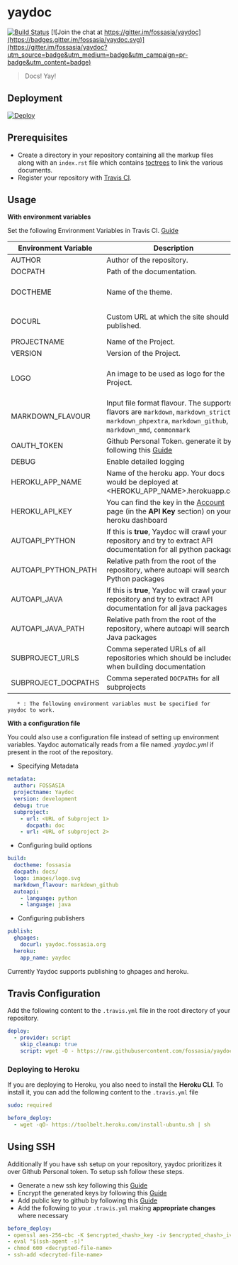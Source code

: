 # yaydoc
[![Build Status](https://travis-ci.org/fossasia/yaydoc.svg?branch=master)](https://travis-ci.org/fossasia/yaydoc)
[![Join the chat at https://gitter.im/fossasia/yaydoc](https://badges.gitter.im/fossasia/yaydoc.svg)](https://gitter.im/fossasia/yaydoc?utm_source=badge&utm_medium=badge&utm_campaign=pr-badge&utm_content=badge)

> Docs! Yay!

## Deployment
[![Deploy](https://www.herokucdn.com/deploy/button.svg)](https://heroku.com/deploy)

## Prerequisites
- Create a directory in your repository containing all the markup files along with an `index.rst` file which contains [toctrees](http://www.sphinx-doc.org/en/stable/markup/toctree.html) to link the various documents.
- Register your repository with [Travis CI](https://travis-ci.org).

## Usage

**With environment variables**

Set the following Environment Variables in Travis CI. [Guide](https://docs.travis-ci.com/user/environment-variables/#Defining-Variables-in-Repository-Settings)     

| Environment Variable | Description                                       | Default / FORMAT  |
|----------------------| ------------------------------------------------- |-------------------|
| AUTHOR               | Author of the repository.                         | Github username or organization |
| DOCPATH              | Path of the documentation.                        | NONE * (eg. `docs/`) |
| DOCTHEME             | Name of the theme.                                | alabaster ([built-in themes](http://www.sphinx-doc.org/en/stable/theming.html#builtin-themes)) / <i>(Custom themes available in PyPi are also supported)</i>| 
| DOCURL               | Custom URL at which the site should be published. | <i>\<username or organization>.github.io/\<reponame></i> ([Reference](https://help.github.com/articles/using-a-custom-domain-with-github-pages/)) |
| PROJECTNAME          | Name of the Project.                              | Name of the repository |
| VERSION              | Version of the Project.                           | development |
| LOGO                 | An image to be used as logo for the Project.      | path relative to DOCPATH. *example* - <i>To use DOCPATH/images/logo.svg as the logo, set LOGO as images/logo.svg</i>.|
| MARKDOWN_FLAVOUR     | Input file format flavour. The supported flavors are  `markdown`, `markdown_strict`, `markdown_phpextra`, `markdown_github`, `markdown_mmd`, `commonmark`| markdown_github   |
| OAUTH_TOKEN          | Github Personal Token. generate it by following this [Guide](https://help.github.com/articles/creating-a-personal-access-token-for-the-command-line/)  | NONE *(Not required If using ssh) |
| DEBUG                | Enable detailed logging                           | **false** |
| HEROKU_APP_NAME      | Name of the heroku app. Your docs would be deployed at <HEROKU_APP_NAME>.herokuapp.com | NONE |
| HEROKU_API_KEY       | You can find the key in the [Account](https://dashboard.heroku.com/account) page (in the **API Key** section) on your heroku dashboard | NONE *(Not required if not deploying to Heroku) |
| AUTOAPI_PYTHON       | If this is **true**, Yaydoc will crawl your repository and try to extract API documentation for all python packages | **false** |
| AUTOAPI_PYTHON_PATH  | Relative path from the root of the repository, where autoapi will search for Python packages | By default The entire repository is searched |
| AUTOAPI_JAVA         | If this is **true**, Yaydoc will crawl your repository and try to extract API documentation for all java packages | **false** |
| AUTOAPI_JAVA_PATH    | Relative path from the root of the repository, where autoapi will search for Java packages | By default The entire repository is searched |
| SUBPROJECT_URLS      | Comma seperated URLs of all repositories which should be included when building documentation | NONE |
| SUBPROJECT_DOCPATHS  | Comma seperated `DOCPATHs` for all subprojects     | By default It is assumed `DOCPATH` is `docs` |

```
   * : The following environment variables must be specified for yaydoc to work. 
```

**With a configuration file**

You could also use a configuration file instead of setting up environment variables.
Yaydoc automatically reads from a file named *.yaydoc.yml* if present in the root of the repository.

- Specifying Metadata

```yaml
metadata:
  author: FOSSASIA
  projectname: Yaydoc
  version: development
  debug: true
  subproject:
    - url: <URL of Subproject 1>
      docpath: doc
    - url: <URL of subproject 2>
```

- Configuring build options

```yaml
build:
  doctheme: fossasia
  docpath: docs/
  logo: images/logo.svg
  markdown_flavour: markdown_github
  autoapi:
    - language: python
    - language: java
```

- Configuring publishers

```yaml
publish:
  ghpages:
    docurl: yaydoc.fossasia.org
  heroku:
    app_name: yaydoc
```

Currently Yaydoc supports publishing to ghpages and heroku.

## Travis Configuration
Add the following content to the `.travis.yml` file in the root directory of your repository.

```yaml
deploy:
  - provider: script
    skip_cleanup: true
    script: wget -O - https://raw.githubusercontent.com/fossasia/yaydoc/master/generate_ci.sh | bash
```

### Deploying to Heroku
If you are deploying to Heroku, you also need to install the **Heroku CLI**.
To install it, you can add the following content to the `.travis.yml` file

```yaml
sudo: required

before_deploy:
  - wget -qO- https://toolbelt.heroku.com/install-ubuntu.sh | sh
```

## Using SSH
Additionally If you have ssh setup on your repository, yaydoc prioritizes it over Github Personal token. To setup ssh follow these steps. 

- Generate a new ssh key following this [Guide](https://help.github.com/articles/generating-a-new-ssh-key-and-adding-it-to-the-ssh-agent/#generating-a-new-ssh-key)
- Encrypt the generated keys by following this [Guide](https://docs.travis-ci.com/user/encrypting-files/#Automated-Encryption)
- Add public key to github by following this [Guide](https://help.github.com/articles/adding-a-new-ssh-key-to-your-github-account/)
- Add the following to your `.travis.yml` making **appropriate changes** where necessary

```yaml
before_deploy:
- openssl aes-256-cbc -K $encrypted_<hash>_key -iv $encrypted_<hash>_iv -in <encrypted-file-name> -out <decrypted-file-name> -d
- eval "$(ssh-agent -s)"
- chmod 600 <decrypted-file-name>
- ssh-add <decryted-file-name>
```
